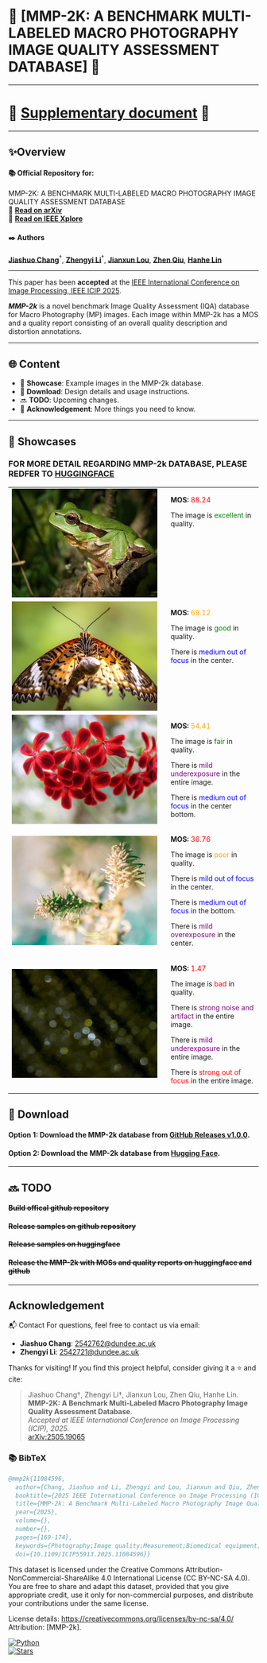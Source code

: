 # 🌟 [MMP-2K: A BENCHMARK MULTI-LABELED MACRO PHOTOGRAPHY IMAGE QUALITY ASSESSMENT DATABASE] 🌟

---

# 💌 [**Supplementary document**](https://github.com/MMP-2k/MMP-2k/blob/main/supplementary.md) 💌

---

## ✨**Overview**
#### 📚 Official Repository for:
 MMP-2K: A BENCHMARK MULTI-LABELED MACRO PHOTOGRAPHY IMAGE QUALITY ASSESSMENT DATABASE  
🔗 **[Read on arXiv](https://arxiv.org/abs/2505.19065)**  
🔗 **[Read on IEEE Xplore](https://ieeexplore.ieee.org/document/11084596)**
#### ✒️ **Authors**

[**Jiashuo Chang**](https://github.com/SJHPCJS)<sup>†</sup>, [**Zhengyi Li**](https://github.com/Zhengyi1212)<sup>†</sup>, [**Jianxun Lou**](https://scholar.google.com/citations?user=pPmIqeoAAAAJ&hl), [**Zhen Qiu**](https://scholar.google.com/citations?hl=en&user=uDy8DnMAAAAJ), [**Hanhe Lin**](https://scholar.google.com/citations?user=PtY7WbYAAAAJ&hl=en)

---


This paper has been **accepted** at the [IEEE International Conference on Image Processing, IEEE ICIP 2025](https://2025.ieeeicip.org/).

***MMP-2k*** is a novel benchmark Image Quality Assessment (IQA) database for Macro Photography (MP) images. Each image within MMP-2k has a MOS and a quality report consisting of an overall quality description and distortion annotations.

---

## 🌐 **Content**
- 📖 **Showcase**: Example images in the MMP-2k database.
- 🚀 **Download**: Design details and usage instructions.
- 🔜 **TODO**: Upcoming changes.
- 👀 **Acknowledgement**: More things you need to know.

---

## 📖 **Showcases**
### FOR MORE DETAIL REGARDING MMP-2k DATABASE, PLEASE REDFER TO [HUGGINGFACE](https://huggingface.co/datasets/MMP-2k/MMP-2k)
<table>
  <tr>
    <td>
      <img src="./SampleImage/1111.jpg" alt="Image 1" width="100%" />
    </td>
    <td style="padding-left: 20px; vertical-align: top;">
      <p><b>MOS:</b> <span style="color: red;">88.24</span></p>
      <p>The image is <span style="color: green;">excellent</span> in quality.</p>
    </td>
  </tr>
  <tr>
    <td>
      <img src="./SampleImage/109.jpg" alt="Image 2" width="100%" />
    </td>
    <td style="padding-left: 20px; vertical-align: top;">
      <p><b>MOS:</b> <span style="color: orange;">69.12</span></p>
      <p>The image is <span style="color: green;">good</span> in quality.</p>
      <p>There is <span style="color: blue;">medium out of focus</span> in the center.</p>
    </td>
  </tr>
  <tr>
    <td>
      <img src="./SampleImage/3.jpg" alt="Image 3" width="100%" />
    </td>
    <td style="padding-left: 20px; vertical-align: top;">
      <p><b>MOS:</b> <span style="color: orange;">54.41</span></p>
      <p>The image is <span style="color: green;">fair</span> in quality.</p>
      <p>There is <span style="color: purple;">mild underexposure</span> in the entire image.</p>
      <p>There is <span style="color: blue;">medium out of focus</span> in the center bottom.</p>
    </td>
  </tr>
  <tr>
    <td>
      <img src="./SampleImage/1155.jpg" alt="Image 4" width="100%" />
    </td>
    <td style="padding-left: 20px; vertical-align: top;">
      <p><b>MOS:</b> <span style="color: red;">36.76</span></p>
      <p>The image is <span style="color: orange;">poor</span> in quality.</p>
      <p>There is <span style="color: blue;">mild out of focus</span> in the center.</p>
       <p>There is <span style="color: blue;">medium out of focus</span> in the bottom.</p>
      <p>There is <span style="color: purple;">mild overexposure</span> in the center.</p>
    </td>
  </tr>
  <tr>
    <td>
      <img src="./SampleImage/906.jpg" alt="Image 5" width="100%" />
    </td>
    <td style="padding-left: 20px; vertical-align: top;">
      <p><b>MOS:</b> <span style="color: red;">1.47</span></p>
      <p>The image is <span style="color: red;">bad</span> in quality.</p>
      <p>There is <span style="color: purple;">strong noise and artifact</span> in the entire image.</p>
      <p>There is <span style="color: purple;">mild underexposure</span> in the entire image.</p>
      <p>There is <span style="color: red;">strong out of focus</span> in the entire image.</p>
    </td>
  </tr>
</table>


## 🚀 **Download**

#### Option 1: Download the MMP-2k database from [GitHub Releases v1.0.0](https://github.com/Future-IQA/MMP-2k/releases/tag/v1.0.0).

#### Option 2: Download the MMP-2k database from [Hugging Face](https://huggingface.co/datasets/MMP-2k/MMP-2k).

---

## 🔜 **TODO**
#### ~~Build offical github repository~~
#### ~~Release samples on github repository~~
#### ~~Release samples on huggingface~~
#### ~~Release the MMP-2k with MOSs and quality reports on huggingface and github~~

---
## **Acknowledgement**
📬 Contact
For questions, feel free to contact us via email:

- **Jiashuo Chang**: [2542762@dundee.ac.uk](mailto:2542762@dundee.ac.uk)  
- **Zhengyi Li**: [2542721@dundee.ac.uk](mailto:2542721@dundee.ac.uk)

Thanks for visiting! If you find this project helpful, consider giving it a ⭐ and cite:

> Jiashuo Chang†, Zhengyi Li†, Jianxun Lou, Zhen Qiu, Hanhe Lin.  
> **MMP-2K: A Benchmark Multi-Labeled Macro Photography Image Quality Assessment Database**.  
> *Accepted at IEEE International Conference on Image Processing (ICIP), 2025.*  
> [arXiv:2505.19065](https://arxiv.org/abs/2505.19065)

### 📚 BibTeX

```bibtex
@mmp2k{11084596,
  author={Chang, Jiashuo and Li, Zhengyi and Lou, Jianxun and Qiu, Zhen and Lin, Hanhe},
  booktitle={2025 IEEE International Conference on Image Processing (ICIP)}, 
  title={MMP-2k: A Benchmark Multi-Labeled Macro Photography Image Quality Assessment Database}, 
  year={2025},
  volume={},
  number={},
  pages={169-174},
  keywords={Photography;Image quality;Measurement;Biomedical equipment;Accuracy;Databases;Image processing;Medical services;Benchmark testing;Distortion;Macro photography;image quality assessment;subjective study;benchmark database},
  doi={10.1109/ICIP55913.2025.11084596}}


```
This dataset is licensed under the Creative Commons Attribution-NonCommercial-ShareAlike 4.0 International License (CC BY-NC-SA 4.0).
You are free to share and adapt this dataset, provided that you give appropriate credit, use it only for non-commercial purposes, and distribute your contributions under the same license.

License details: https://creativecommons.org/licenses/by-nc-sa/4.0/
Attribution: [MMP-2k].

[![Python](https://img.shields.io/badge/Python-3.x-blue.svg)](https://www.python.org/)  
[![Stars](https://img.shields.io/github/stars/Future-IQA/MMP-2k.svg?style=social)](https://github.com/Future-IQA/MMP-2k)

